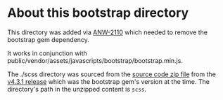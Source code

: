 # About this bootstrap directory

This directory was added via [ANW-2110](https://archivesspace.atlassian.net/browse/ANW-2110) which needed to remove the bootstrap gem dependency.

It works in conjunction with public/vendor/assets/javascripts/bootstrap/bootstrap.min.js.

The ./scss directory was sourced from the [source code zip file](https://github.com/twbs/bootstrap/archive/refs/tags/v4.3.1.zip) from the [v4.3.1 release](https://github.com/twbs/bootstrap/releases/tag/v4.3.1) which was the bootstrap gem's version at the time. The directory's path in the unzipped content is `scss`.
